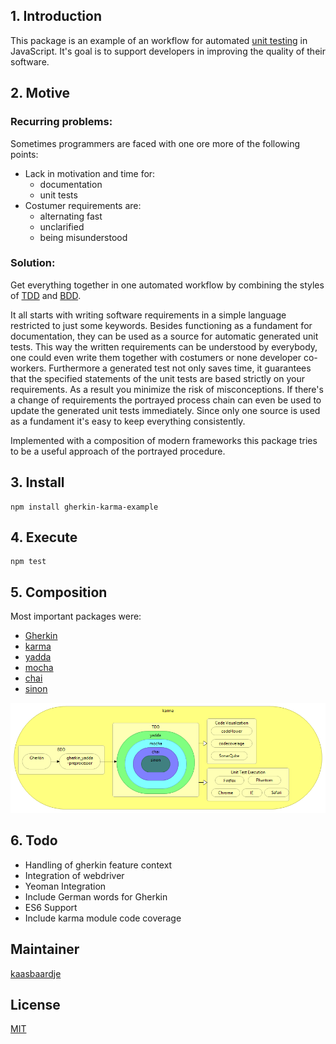 ## 1. Introduction

This package is an example of an workflow for automated [unit testing](https://en.wikipedia.org/wiki/Unit_testing) in JavaScript. It's goal is to support developers in improving the quality of their software.

## 2. Motive

### Recurring problems:
Sometimes programmers are faced with one ore more of the following points:
* Lack in motivation and time for:
    * documentation
    * unit tests
* Costumer requirements are:
    * alternating fast
    * unclarified
    * being misunderstood

### Solution:
Get everything together in one automated workflow by combining the styles of [TDD](https://en.wikipedia.org/wiki/Test-driven_development) and [BDD](https://en.wikipedia.org/wiki/Behavior-driven_development).

It all starts with writing software requirements in a simple language restricted to just some keywords. Besides functioning as a fundament for documentation, they can be used as a source for automatic generated unit tests. This way the written requirements can be understood by everybody, one could even write them together with costumers or none developer co-workers. Furthermore a generated test not only saves time, it guarantees that the specified statements of the unit tests are based strictly on your requirements. As a result you minimize the risk of misconceptions. If there's a change of requirements the portrayed process chain can even be used to update the generated unit tests immediately. Since only one source is used as a fundament it's easy to keep everything consistently.

Implemented with a composition of modern frameworks this package tries to be a useful approach of the portrayed procedure.

## 3. Install
```
npm install gherkin-karma-example
```

## 4. Execute
```
npm test
```

## 5. Composition
Most important packages were:

 * [Gherkin](https://github.com/cucumber/cucumber/wiki/Gherkin)
 * [karma](https://www.npmjs.com/package/karma)
 * [yadda](https://www.npmjs.com/package/yadda)
 * [mocha](https://www.npmjs.com/package/mocha)
 * [chai](https://www.npmjs.com/package/chai)
 * [sinon](https://www.npmjs.com/package/sinon)

![infographic](https://raw.githubusercontent.com/kaasbaardje/gherkin-karma-example/master/infographic.png)

## 6. Todo
* Handling of gherkin feature context
* Integration of webdriver
* Yeoman Integration
* Include German words for Gherkin
* ES6 Support
* Include karma module code coverage

## Maintainer  

[kaasbaardje](https://github.com/kaasbaardje)

## License

[MIT](https://opensource.org/licenses/MIT)
